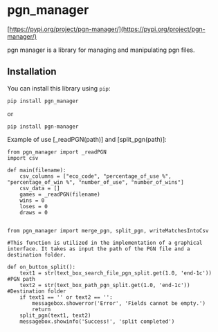 # pgn_manager

[https://pypi.org/project/pgn-manager/](https://pypi.org/project/pgn-manager/)

pgn manager is a library for managing and manipulating pgn files.

## Installation

You can install this library using `pip`:

`pip install pgn_manager`

or

`pip install pgn-manager`

Example of use [_readPGN(path)] and [split_pgn(path)]:

```shell
from pgn_manager import _readPGN
import csv

def main(filename):
    csv_columns = ["eco_code", "percentage_of_use %", "percentage_of_win %", "number_of_use", "number_of_wins"]
    csv_data = []
    games = _readPGN(filename)
    wins = 0
    loses = 0
    draws = 0


from pgn_manager import merge_pgn, split_pgn, writeMatchesIntoCsv

#This function is utilized in the implementation of a graphical interface. It takes as input the path of the PGN file and a destination folder.

def on_button_split():
    text1 = str(text_box_search_file_pgn_split.get(1.0, 'end-1c')) #PGN path
    text2 = str(text_box_path_pgn_split.get(1.0, 'end-1c')) #Destination folder
    if text1 == '' or text2 == '':
        messagebox.showerror('Error', 'Fields cannot be empty.')
        return
    split_pgn(text1, text2)
    messagebox.showinfo('Success!', 'split completed')
